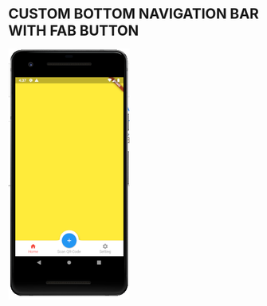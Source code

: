 # CUSTOM BOTTOM NAVIGATION BAR WITH FAB BUTTON

![Custom Bottom Nav](/images/screen_bttom_navigation.png)
